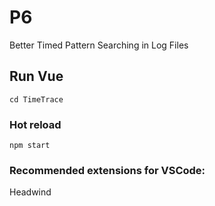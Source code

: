 # P6

Better Timed Pattern Searching in Log Files

## Run Vue
`cd TimeTrace`

### Hot reload
`npm start`

### Recommended extensions for VSCode:
Headwind

